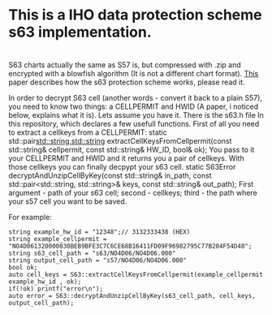 # This is a IHO data protection scheme s63 implementation.
#
S63 charts actually the same as S57 is, but compressed with .zip and encrypted with a blowfish algorithm (It is not a different chart format). [This](https://github.com/pavelpasha/s63lib/blob/master/doc/S-63_e1.2.0_EN_Jan2015.pdf) paper describes how the s63 protection scheme works, please read it. 

In order to decrypt S63 cell (another words - convert it back to a plain S57), you need to know two things: a CELLPERMIT and HWID (A paper, i noticed below, explains what it is).
Lets assume you have it. There is the s63.h file In this repository, which declares a few usefull functions.
First of all you need to extract a cellkeys from a CELLPERMIT:
static std::pair<std::string,std::string> extractCellKeysFromCellpermit(const std::string& cellpermit, const std::string& HW_ID, bool& ok);
You pass to it your CELLPERMIT and HWID and it returns you a pair of cellkeys.
With those cellkeys you can finally decpypt your s63 cell.
static S63Error decryptAndUnzipCellByKey(const std::string& in_path, const std::pair<std::string, std::string>& keys, const std::string& out_path);
First argument - path of your s63 cell; second - cellkeys; third - the path where your s57 cell you want to be saved.

For example:
```
string example_hw_id = "12348";// 3132333438 (HEX)
string example_cellpermit = "NO4D061320000830BEB9BFE3C7C6CE68B16411FD09F96982795C77B204F54D48";
string s63_cell_path = "s63/NO4D06/NO4D06.000"
string output_cell_path = "s57/NO4D06/NO4D06.000"
bool ok;
auto cell_keys = S63::extractCellKeysFromCellpermit(example_cellpermit  example_hw_id , ok);
if(!ok) printf("error\n");
auto error = S63::decryptAndUnzipCellByKey(s63_cell_path, cell_keys, output_cell_path);
```


 





